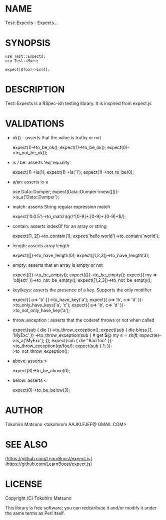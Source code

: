 # NAME

Test::Expects - Expects...

# SYNOPSIS

    use Test::Expects;
    use Test::More;

    expect($foo)->is(4);

# DESCRIPTION

Test::Expects is a RSpec-ish testing library. It is inspired from expect.js

# VALIDATIONS

- ok() - asserts that the value is truthy or not

    expect(1)->to_be_ok();
    expect(1)->to_be_ok();
    expect(0)->to_not_be_ok();
- is / be: asserts 'eq' equality

    expect(1)->is(1);
    expect(1)->is('1');
    expect(1)->not_to_be(0);
- a/an: asserts is-a

    use Data::Dumper;
    expect(Data::Dumper->new([]))->is_a('Data::Dumper');
- match: asserts String regular expression match

    expect('0.0.5')->to_match(qr/^[0-9]+\.[0-9]+\.[0-9]+$/);
- contain: asserts indexOf for an array or string

    expect([1, 2])->to_contain(1);
    expect('hello world')->to_contain('world');
- length: asserts array length

    expect([])->to_have_length(0);
    expect([1,2,3])->to_have_length(3);
- empty: asserts that an array is empty or not

    expect([])->to_be_empty();
    expect({})->to_be_empty();
    expect({ my => 'object' })->to_not_be_empty();
    expect([1,2,3])->to_not_be_empty();
- key/keys: asserts the presence of a key. Supports the only modifier

    expect({ a=> 'b' })->to_have_key('a');
    expect({ a=> 'b', c=> 'd' })->to_only_have_keys('a', 'c');
    expect({ a=> 'b', c=> 'd' })->to_not_only_have_key('a');
- throw\_exception : asserts that the coderef throws or not when called

    expect(sub { die })->to_throw_exception();
    expect(sub { die bless [], 'MyExc' })
        ->to_throw_exception(sub { # get $@
            my $e = shift;
            expect($e)->is_a('MyExc');
    });
    expect(sub { die "Bad foo" })->to_throw_exception(qr/foo/);
    expect(sub { 1; })->to_not_throw_exception();
- above: asserts >

    expect(3)->to_be_above(0);
- below: asserts <

    expect(0)->to_be_below(3);

# AUTHOR

Tokuhiro Matsuno <tokuhirom AAJKLFJEF@ GMAIL COM>

# SEE ALSO

[https://github.com/LearnBoost/expect.js](https://github.com/LearnBoost/expect.js)

# LICENSE

Copyright (C) Tokuhiro Matsuno

This library is free software; you can redistribute it and/or modify
it under the same terms as Perl itself.
